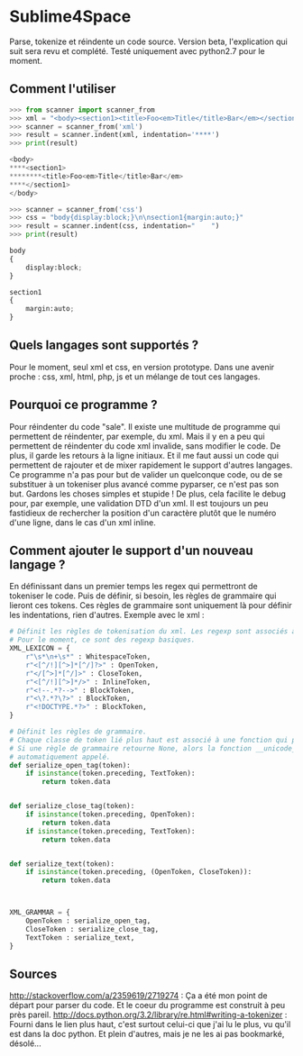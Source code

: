 Sublime4Space
=============

Parse, tokenize et réindente un code source. Version beta, l'explication qui suit sera revu et complété.
Testé uniquement avec python2.7 pour le moment.


Comment l'utiliser
------------------
```python
>>> from scanner import scanner_from
>>> xml = "<body><section1><title>Foo<em>Title</title>Bar</em></section1></body>"
>>> scanner = scanner_from('xml')
>>> result = scanner.indent(xml, indentation='****')
>>> print(result)

<body>
****<section1>
********<title>Foo<em>Title</title>Bar</em>
****</section1>
</body>

>>> scanner = scanner_from('css')
>>> css = "body{display:block;}\n\nsection1{margin:auto;}"
>>> result = scanner.indent(css, indentation="    ")
>>> print(result)

body
{
    display:block;
}

section1
{
    margin:auto;
}
```


Quels langages sont supportés ?
-------------------------------
Pour le moment, seul xml et css, en version prototype. Dans une avenir proche : css, xml, html, php, js et un mélange de tout ces langages.



Pourquoi ce programme ?
-----------------------
Pour réindenter du code "sale". Il existe une multitude de programme qui permettent de réindenter, par exemple, du xml. Mais il y en a peu qui permettent de réindenter du code xml invalide, sans modifier le code. De plus, il garde les retours à la ligne initiaux.
Et il me faut aussi un code qui permettent de rajouter et de mixer rapidement le support d'autres langages.
Ce programme n'a pas pour but de valider un quelconque code, ou de se substituer à un tokeniser plus avancé comme pyparser, ce n'est pas son but. Gardons les choses simples et stupide !
De plus, cela facilite le debug pour, par exemple, une validation DTD d'un xml. Il est toujours un peu fastidieux de rechercher la position d'un caractère plutôt que le numéro d'une ligne, dans le cas d'un xml inline.



Comment ajouter le support d'un nouveau langage ?
-------------------------------------------------
En définissant dans un premier temps les regex qui permettront de tokeniser le code. Puis de définir, si besoin, les règles de grammaire qui lieront ces tokens. Ces règles de grammaire sont uniquement là pour définir les indentations, rien d'autres.
Exemple avec le xml :
```python
# Définit les règles de tokenisation du xml. Les regexp sont associés à des classes de token.
# Pour le moment, ce sont des regexp basiques.
XML_LEXICON = {
    r"\s*\n+\s*" : WhitespaceToken,
    r"<[^/!][^>]*[^/]?>" : OpenToken,
    r"</[^>]*[^/]>" : CloseToken,
    r"<[^/!][^>]*/>" : InlineToken,
    r"<!--.*?-->" : BlockToken,
    r"<\?.*?\?>" : BlockToken,
    r"<!DOCTYPE.*?>" : BlockToken,
}

# Définit les règles de grammaire.
# Chaque classe de token lié plus haut est associé à une fonction qui permettra son indentation.
# Si une règle de grammaire retourne None, alors la fonction __unicode__ de la classe parente est
# automatiquement appelé.
def serialize_open_tag(token):
    if isinstance(token.preceding, TextToken):
        return token.data


def serialize_close_tag(token):
    if isinstance(token.preceding, OpenToken):
        return token.data
    if isinstance(token.preceding, TextToken):
        return token.data


def serialize_text(token):
    if isinstance(token.preceding, (OpenToken, CloseToken)):
        return token.data



XML_GRAMMAR = {
    OpenToken : serialize_open_tag,
    CloseToken : serialize_close_tag,
    TextToken : serialize_text,
}
```



Sources
-------
http://stackoverflow.com/a/2359619/2719274 : Ça a été mon point de départ pour parser du code. Et le coeur du programme est construit à peu près pareil.
http://docs.python.org/3.2/library/re.html#writing-a-tokenizer : Fourni dans le lien plus haut, c'est surtout celui-ci que j'ai lu le plus, vu qu'il est dans la doc python.
Et plein d'autres, mais je ne les ai pas bookmarké, désolé...
